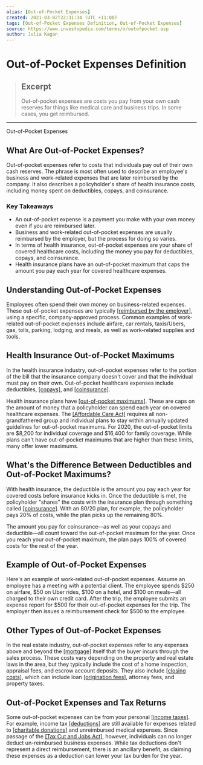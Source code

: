 ```yaml
---
alias: [Out-of-Pocket Expenses]
created: 2021-03-02T22:31:34 (UTC +11:00)
tags: [Out-of-Pocket Expenses Definition, Out-of-Pocket Expenses]
source: https://www.investopedia.com/terms/o/outofpocket.asp
author: Julia Kagan
---
```


# Out-of-Pocket Expenses Definition

> ## Excerpt
> Out-of-pocket expenses are costs you pay from your own cash reserves for things like medical care and business trips. In some cases, you get reimbursed.

---

Out-of-Pocket Expenses
## What Are Out-of-Pocket Expenses?

Out-of-pocket expenses refer to costs that individuals pay out of their own cash reserves. The phrase is most often used to describe an employee's business and work-related expenses that are later reimbursed by the company. It also describes a policyholder's share of health insurance costs, including money spent on deductibles, copays, and coinsurance.

### Key Takeaways

-   An out-of-pocket expense is a payment you make with your own money even if you are reimbursed later.
-   Business and work-related out-of-pocket expenses are usually reimbursed by the employer, but the process for doing so varies.
-   In terms of health insurance, out-of-pocket expenses are your share of covered healthcare costs, including the money you pay for deductibles, copays, and coinsurance.
-   Health insurance plans have an out-of-pocket maximum that caps the amount you pay each year for covered healthcare expenses.

## Understanding Out-of-Pocket Expenses

Employees often spend their own money on business-related expenses. These out-of-pocket expenses are typically [[reimbursed by the employer]](https://www.investopedia.com/terms/r/reimbursement-plan.asp), using a specific, company-approved process. Common examples of work-related out-of-pocket expenses include airfare, car rentals, taxis/Ubers, gas, tolls, parking, lodging, and meals, as well as work-related supplies and tools.

## Health Insurance Out-of-Pocket Maximums

In the health insurance industry, out-of-pocket expenses refer to the portion of the bill that the insurance company doesn't cover and that the individual must pay on their own. Out-of-pocket healthcare expenses include deductibles, [[copays]](https://www.investopedia.com/terms/c/copay.asp), and [[coinsurance]](https://www.investopedia.com/terms/c/coinsurance.asp).

Health insurance plans have [[out-of-pocket maximums]](https://www.investopedia.com/terms/o/outofpocket-limit.asp). These are caps on the amount of money that a policyholder can spend each year on covered healthcare expenses. The [[Affordable Care Act]](https://www.investopedia.com/terms/a/affordable-care-act.asp) requires all non-grandfathered group and individual plans to stay within annually updated guidelines for out-of-pocket maximums. For 2020, the out-of-pocket limits are $8,200 for individual coverage and $16,400 for family coverage. While plans can't have out-of-pocket maximums that are higher than these limits, many offer lower maximums.

## What's the Difference Between Deductibles and Out-of-Pocket Maximums?

With health insurance, the deductible is the amount you pay each year for covered costs before insurance kicks in. Once the deductible is met, the policyholder "shares" the costs with the insurance plan through something called [[coinsurance]](https://www.investopedia.com/terms/c/coinsurance.asp). With an 80/20 plan, for example, the policyholder pays 20% of costs, while the plan picks up the remaining 80%.

The amount you pay for coinsurance—as well as your copays and deductible—all count toward the out-of-pocket maximum for the year. Once you reach your out-of-pocket maximum, the plan pays 100% of covered costs for the rest of the year.

## Example of Out-of-Pocket Expenses

Here's an example of work-related out-of-pocket expenses. Assume an employee has a meeting with a potential client. The employee spends $250 on airfare, $50 on Uber rides, $100 on a hotel, and $100 on meals—all charged to their own credit card. After the trip, the employee submits an expense report for $500 for their out-of-pocket expenses for the trip. The employer then issues a reimbursement check for $500 to the employee.

## Other Types of Out-of-Pocket Expenses

In the real estate industry, out-of-pocket expenses refer to any expenses above and beyond the [[mortgage]](https://www.investopedia.com/terms/m/mortgage.asp) itself that the buyer incurs through the sales process. These costs vary depending on the property and real estate laws in the area, but they typically include the cost of a home inspection, appraisal fees, and escrow account deposits. They also include [[closing costs]](https://www.investopedia.com/terms/c/closingcosts.asp), which can include loan [[origination fees]](https://www.investopedia.com/terms/o/origination-fee.asp), attorney fees, and property taxes.

## Out-of-Pocket Expenses and Tax Returns

Some out-of-pocket expenses can be from your personal [[income taxes]](https://www.investopedia.com/terms/i/incometax.asp). For example, income tax [[deductions]](https://www.investopedia.com/terms/t/tax-deduction.asp) are still available for expenses related to [[charitable donations]](https://www.investopedia.com/terms/c/charitabledonation.asp) and unreimbursed medical expenses. Since passage of the [[Tax Cut and Jobs Act]](https://www.investopedia.com/tax-deductions-that-are-going-away-4582165#misc-itemized-deductions), however, individuals can no longer deduct un-reimbursed business expenses. While tax deductions don't represent a direct reimbursement, there is an ancillary benefit, as claiming these expenses as a deduction can lower your tax burden for the year.
